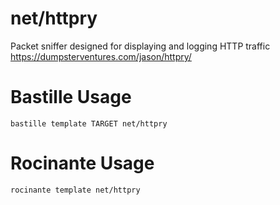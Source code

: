 # net/httpry
Packet sniffer designed for displaying and logging HTTP traffic
https://dumpsterventures.com/jason/httpry/

# Bastille Usage
```shell
bastille template TARGET net/httpry
```

# Rocinante Usage
```shell
rocinante template net/httpry
```

